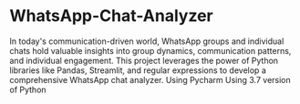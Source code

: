 # WhatsApp-Chat-Analyzer
In today's communication-driven world, WhatsApp groups and individual chats hold valuable insights into group dynamics, communication patterns, and individual engagement. This project leverages the power of Python libraries like Pandas, Streamlit, and regular expressions to develop a comprehensive WhatsApp chat analyzer.
Using Pycharm
Using 3.7 version of Python
